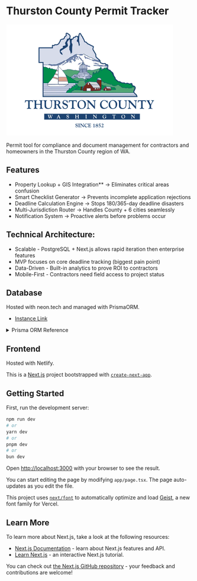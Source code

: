
# Thurston County Permit Tracker
<img height="300" src="./public/thurstoncounty.webp">


Permit tool for compliance and document management for contractors and homeowners in the Thurston County region of WA.

## Features

- Property Lookup + GIS Integration** → Eliminates critical areas confusion
- Smart Checklist Generator → Prevents incomplete application rejections
- Deadline Calculation Engine → Stops 180/365-day deadline disasters
- Multi-Jurisdiction Router → Handles County + 6 cities seamlessly
- Notification System → Proactive alerts before problems occur

## Technical Architecture:

- Scalable - PostgreSQL + Next.js allows rapid iteration then enterprise features
- MVP focuses on core deadline tracking (biggest pain point)
- Data-Driven - Built-in analytics to prove ROI to contractors
- Mobile-First - Contractors need field access to project status

## Database
Hosted with neon.tech and managed with PrismaORM.

- [Instance Link](https://console.neon.tech/app/projects/orange-art-65847270)

<details><summary>Prisma ORM Reference</summary>

  ### Prisma Migration Quick Reference

  #### Essential Commands

  ```bash
  # Create and apply migration
  npx prisma migrate dev --name <migration-name>

  # Apply pending migrations (production)
  npx prisma migrate deploy

  # Reset database (destroys all data)
  npx prisma migrate reset

  # Check migration status
  npx prisma migrate status
  ```

  #### Common Workflows

  **Initial Setup**
  ```bash
  npx prisma migrate dev --name init
  ```

  **Schema Changes**
  1. Edit `schema.prisma`
  2. `npx prisma migrate dev --name <description>`

  **Production Deploy**
  ```bash
  npx prisma migrate deploy
  ```

  #### Fix Drift Issues

  ```bash
  # Option 1: Reset (dev only)
  npx prisma migrate reset

  # Option 2: Mark as resolved
  npx prisma migrate resolve --applied <migration-name>

  # Option 3: Pull current schema
  npx prisma db pull
  ```

  #### Always After Migration
  ```bash
  npx prisma generate
  ```

</details>

## Frontend
Hosted with Netlify.

This is a [Next.js](https://nextjs.org) project bootstrapped with [`create-next-app`](https://nextjs.org/docs/app/api-reference/cli/create-next-app).

## Getting Started

First, run the development server:

```bash
npm run dev
# or
yarn dev
# or
pnpm dev
# or
bun dev
```

Open [http://localhost:3000](http://localhost:3000) with your browser to see the result.

You can start editing the page by modifying `app/page.tsx`. The page auto-updates as you edit the file.

This project uses [`next/font`](https://nextjs.org/docs/app/building-your-application/optimizing/fonts) to automatically optimize and load [Geist](https://vercel.com/font), a new font family for Vercel.

## Learn More

To learn more about Next.js, take a look at the following resources:

- [Next.js Documentation](https://nextjs.org/docs) - learn about Next.js features and API.
- [Learn Next.js](https://nextjs.org/learn) - an interactive Next.js tutorial.

You can check out [the Next.js GitHub repository](https://github.com/vercel/next.js) - your feedback and contributions are welcome!

